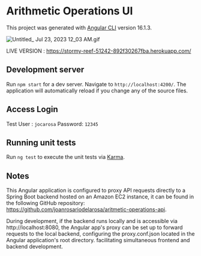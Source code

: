 # Arithmetic Operations UI
This project was generated with [Angular CLI](https://github.com/angular/angular-cli) version 16.1.3.

![Untitled_ Jul 23, 2023 12_03 AM.gif](..%2FUntitled_%20Jul%2023%2C%202023%2012_03%20AM.gif)

LIVE VERSION : https://stormy-reef-51242-892f30267fba.herokuapp.com/

## Development server

Run `npm start` for a dev server. Navigate to `http://localhost:4200/`. The application will automatically reload if you change any of the source files.

## Access Login

Test User : `jocarosa`
Password: `12345`

## Running unit tests

Run `ng test` to execute the unit tests via [Karma](https://karma-runner.github.io).


## Notes

This Angular application is configured to proxy API requests directly to a Spring Boot backend hosted on an Amazon EC2 instance,
it can be found in the following GitHub repository: https://github.com/joanrosariodelarosa/aritmetic-operations-api.

During development, if the backend runs locally and is accessible via http://localhost:8080, 
the Angular app's proxy can be set up to forward requests to the local backend,  configuring the proxy.conf.json located in the Angular application's root directory.
facilitating simultaneous frontend and backend development.
